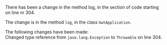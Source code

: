 There has been a change in the method log, in the section of code starting on line nr 304.
  
The change is in the method ```log```, in the class ```GwtApplication```.
  
The following changes have been made:  
Changed type reference from ```java.lang.Exception``` to ```Throwable``` on line 304.  
